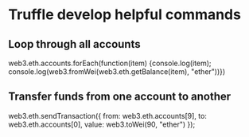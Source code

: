 # Truffle develop helpful commands
## Loop through all accounts
web3.eth.accounts.forEach(function(item) {console.log(item); console.log(web3.fromWei(web3.eth.getBalance(item), "ether"))})
## Transfer funds from one account to another
web3.eth.sendTransaction({ from: web3.eth.accounts[9], to: web3.eth.accounts[0], value: web3.toWei(90, "ether") });
 